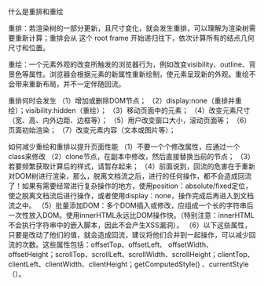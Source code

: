 什么是重排和重绘

重排：若渲染树的一部分更新，且尺寸变化，就会发生重排，可以理解为渲染树需要重新计算；重排会从 <html> 这个 root frame 开始递归往下，依次计算所有的结点几何尺寸和位置。

重绘：一个元素外观的改变所触发的浏览器行为，例如改变visibility、outline、背景色等属性。浏览器会根据元素的新属性重新绘制，使元素呈现新的外观。重绘不会带来重新布局，并不一定伴随回流。

重排何时会发生
（1）增加或删除DOM节点；
（2）display:none（重排并重绘）；visibility:hidden（重绘）；
（3）移动页面中的元素；
（4）改变元素尺寸（宽、高、内外边距、边框等）；
（5）用户改变窗口大小，滚动页面等；
（6）页面初始渲染；
（7）改变元素内容（文本或图片等）；

如何减少重绘和重排以提升页面性能
（1）不要一个个修改属性，应通过一个class来修改
（2）clone节点，在副本中修改，然后直接替换当前的节点；
（3）若要频繁获取计算后的样式，请暂存起来；
（4）前面说到，回流的危害在于重新对DOM树进行渲染，那么，脱离文档流之后，进行的任何操作，都不会造成回流了！如果有需要经常进行复杂操作的地方，使用position：absolute/fixed定位，使之脱离文档流后进行操作，或者使用display：none，操作完成后再进入到文档流之中。
（5）批量添加DOM：多个DOM插入或修改，应组成一个长的字符串后一次性放入DOM。使用innerHTML永远比DOM操作快。（特别注意：innerHTML不会执行字符串中的嵌入脚本，因此不会产生XSS漏洞）。
（6）以下这些属性，只要是改动了他们的值，就会造成回流，建议将他们合并到一起操作，可以减少回流的次数。这些属性包括：offsetTop、offsetLeft、 offsetWidth、offsetHeight；scrollTop、scrollLeft、scrollWidth、scrollHeight；clientTop、clientLeft、clientWidth、clientHeight；getComputedStyle() 、currentStyle（）。


